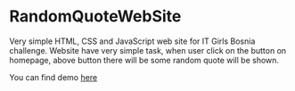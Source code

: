 # RandomQuoteWebSite
Very simple HTML, CSS and JavaScript web site for IT Girls Bosnia challenge. Website have very simple task, when user click on the button on homepage, above button there will be some random quote will be shown.

You can find demo <a href="http://itgirlsizazovav.azurewebsites.net/" target="_blank">here</a> 
